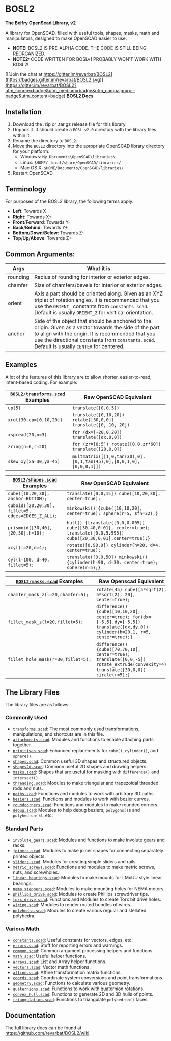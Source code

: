 # BOSL2

**The Belfry OpenScad Library, v2**

A library for OpenSCAD, filled with useful tools, shapes, masks, math and manipulators, designed to make OpenSCAD easier to use.

- **NOTE:** BOSL2 IS PRE-ALPHA CODE.  THE CODE IS STILL BEING REORGANIZED.​
- **NOTE2:** CODE WRITTEN FOR BOSLv1 PROBABLY WON'T WORK WITH BOSL2!

[![Join the chat at https://gitter.im/revarbat/BOSL2](https://badges.gitter.im/revarbat/BOSL2.svg)](https://gitter.im/revarbat/BOSL2?utm_source=badge&utm_medium=badge&utm_campaign=pr-badge&utm_content=badge) [**BOSL2 Docs**](https://github.com/revarbat/BOSL2/wiki)

## Installation

1. Download the .zip or .tar.gz release file for this library.
2. Unpack it. It should create a `BOSL-v2.0` directory with the library files within it.
3. Rename the directory to `BOSL2`.
4. Move the `BOSL2` directory into the apropriate OpenSCAD library directory for your platform:
    - Windows: `My Documents\OpenSCAD\libraries\`
    - Linux: `$HOME/.local/share/OpenSCAD/libraries/`
    - Mac OS X: `$HOME/Documents/OpenSCAD/libraries/`
5. Restart OpenSCAD.

## Terminology

For purposes of the BOSL2 library, the following terms apply:
- **Left**: Towards X-
- **Right**: Towards X+
- **Front**/**Forward**: Towards Y-
- **Back**/**Behind**: Towards Y+
- **Bottom**/**Down**/**Below**: Towards Z-
- **Top**/**Up**/**Above**: Towards Z+


## Common Arguments:

Args     | What it is
-------- | ----------------------------------------
rounding | Radius of rounding for interior or exterior edges.
chamfer  | Size of chamfers/bevels for interior or exterior edges.
orient   | Axis a part should be oriented along.  Given as an XYZ triplet of rotation angles.  It is recommended that you use the `ORIENT_` constants from `constants.scad`.  Default is usually `ORIENT_Z` for vertical orientation.
anchor   | Side of the object that should be anchored to the origin. Given as a vector towards the side of the part to align with the origin.  It is recommended that you use the directional constants from `constants.scad`.  Default is usually `CENTER` for centered.


## Examples
A lot of the features of this library are to allow shorter, easier-to-read, intent-based coding.  For example:

[`BOSL2/transforms.scad`](https://github.com/revarbat/BOSL2/wiki/transforms.scad) Examples | Raw OpenSCAD Equivalent
------------------------------- | -------------------------------
`up(5)`                         | `translate([0,0,5])`
`xrot(30,cp=[0,10,20])`         | `translate([0,10,20]) rotate([30,0,0]) translate([0,-10,-20])`
`xspread(20,n=3)`               | `for (dx=[-20,0,20]) translate([dx,0,0])`
`zring(n=6,r=20)`               | `for (zr=[0:5]) rotate([0,0,zr*60]) translate([20,0,0])`
`skew_xy(xa=30,ya=45)`          | `multmatrix([[1,0,tan(30),0],[0,1,tan(45),0],[0,0,1,0],[0,0,0,1]])`

[`BOSL2/shapes.scad`](https://github.com/revarbat/BOSL2/wiki/shapes.scad) Examples | Raw OpenSCAD Equivalent
---------------------------------- | -------------------------------
`cube([10,20,30], anchor=BOTTOM);` | `translate([0,0,15]) cube([10,20,30], center=true);`
`cuboid([20,20,30], fillet=5, edges=EDGES_Z_ALL);` | `minkowski() {cube([10,10,20], center=true); sphere(r=5, $fn=32);}`
`prismoid([30,40],[20,30],h=10);`  | `hull() {translate([0,0,0.005]) cube([30,40,0.01], center=true); translate([0,0,9.995]) cube([20,30,0.01],center=true);}`
`xcyl(l=20,d=4);`                  | `rotate([0,90,0]) cylinder(h=20, d=4, center=true);`
`cyl(l=100, d=40, fillet=5);`      | `translate([0,0,50]) minkowski() {cylinder(h=90, d=30, center=true); sphere(r=5);}`

[`BOSL2/masks.scad`](https://github.com/revarbat/BOSL2/wiki/masks.scad) Examples | Raw Openscad Equivalent
----------------------------------- | -------------------------------
`chamfer_mask_z(l=20,chamfer=5);`   | `rotate(45) cube([5*sqrt(2), 5*sqrt(2), 20], center=true);`
`fillet_mask_z(l=20,fillet=5);`     | `difference() {cube([10,10,20], center=true); for(dx=[-5,5],dy=[-5,5]) translate([dx,dy,0]) cylinder(h=20.1, r=5, center=true);}`
`fillet_hole_mask(r=30,fillet=5);`  | `difference() {cube([70,70,10], center=true); translate([0,0,-5]) rotate_extrude(convexity=4) translate([30,0,0]) circle(r=5);}`


## The Library Files
The library files are as follows:

### Commonly Used
  - [`transforms.scad`](https://github.com/revarbat/BOSL2/wiki/transforms.scad): The most commonly used transformations, manipulations, and shortcuts are in this file.
  - [`attachments.scad`](https://github.com/revarbat/BOSL2/wiki/attachments.scad): Modules and functions to enable attaching parts together.
  - [`primitives.scad`](https://github.com/revarbat/BOSL2/wiki/primitives.scad): Enhanced replacements for `cube()`, `cylinder()`, and `sphere()`.
  - [`shapes.scad`](https://github.com/revarbat/BOSL2/wiki/shapes.scad): Common useful 3D shapes and structured objects.
  - [`shapes2d.scad`](https://github.com/revarbat/BOSL2/wiki/shapes2d.scad): Common useful 2D shapes and drawing helpers.
  - [`masks.scad`](https://github.com/revarbat/BOSL2/wiki/masks.scad): Shapes that are useful for masking with `difference()` and `intersect()`.
  - [`threading.scad`](https://github.com/revarbat/BOSL2/wiki/threading.scad): Modules to make triangular and trapezoidal threaded rods and nuts.
  - [`paths.scad`](https://github.com/revarbat/BOSL2/wiki/paths.scad): Functions and modules to work with arbitrary 3D paths.
  - [`beziers.scad`](https://github.com/revarbat/BOSL2/wiki/beziers.scad): Functions and modules to work with bezier curves.
  - [`roundcorners.scad`](https://github.com/revarbat/BOSL2/wiki/roundcorners.scad): Functions and modules to make rounded corners.
  - [`debug.scad`](https://github.com/revarbat/BOSL2/wiki/debug.scad): Modules to help debug beziers, `polygons()`s and `polyhedron()`s, etc.

### Standard Parts
  - [`involute_gears.scad`](https://github.com/revarbat/BOSL2/wiki/involute_gears.scad): Modules and functions to make involute gears and racks.
  - [`joiners.scad`](https://github.com/revarbat/BOSL2/wiki/joiners.scad): Modules to make joiner shapes for connecting separately printed objects.
  - [`sliders.scad`](https://github.com/revarbat/BOSL2/wiki/sliders.scad): Modules for creating simple sliders and rails.
  - [`metric_screws.scad`](https://github.com/revarbat/BOSL2/wiki/metric_screws.scad): Functions and modules to make metric screws, nuts, and screwholes.
  - [`linear_bearings.scad`](https://github.com/revarbat/BOSL2/wiki/linear_bearings.scad): Modules to make mounts for LMxUU style linear bearings.
  - [`nema_steppers.scad`](https://github.com/revarbat/BOSL2/wiki/nema_steppers.scad): Modules to make mounting holes for NEMA motors.
  - [`phillips_drive.scad`](https://github.com/revarbat/BOSL2/wiki/phillips_drive.scad): Modules to create Phillips screwdriver tips.
  - [`torx_drive.scad`](https://github.com/revarbat/BOSL2/wiki/torx_drive.scad): Functions and Modules to create Torx bit drive holes.
  - [`wiring.scad`](https://github.com/revarbat/BOSL2/wiki/wiring.scad): Modules to render routed bundles of wires.
  - [`polyhedra.scad`](https://github.com/revarbat/BOSL2/wiki/polyhedra.scad): Modules to create various regular and stellated polyhedra.

### Various Math
  - [`constants.scad`](https://github.com/revarbat/BOSL2/wiki/constants.scad): Useful constants for vectors, edges, etc.
  - [`errors.scad`](https://github.com/revarbat/BOSL2/wiki/errors.scad): Stuff for reporting errors and warnings.
  - [`common.scad`](https://github.com/revarbat/BOSL2/wiki/common.scad): Common argument processing helpers and functions.
  - [`math.scad`](https://github.com/revarbat/BOSL2/wiki/math.scad): Useful helper functions.
  - [`arrays.scad`](https://github.com/revarbat/BOSL2/wiki/arrays.scad): List and Array helper functions.
  - [`vectors.scad`](https://github.com/revarbat/BOSL2/wiki/vectors.scad): Vector math functions.
  - [`affine.scad`](https://github.com/revarbat/BOSL2/wiki/affine.scad): Affine transformation matrix functions.
  - [`coords.scad`](https://github.com/revarbat/BOSL2/wiki/coords.scad): Coordinate system conversions and point transformations.
  - [`geometry.scad`](https://github.com/revarbat/BOSL2/wiki/geometry.scad): Functions to calculate various geometry.
  - [`quaternions.scad`](https://github.com/revarbat/BOSL2/wiki/quaternions.scad): Functions to work with quaternion rotations.
  - [`convex_hull.scad`](https://github.com/revarbat/BOSL2/wiki/convex_hull.scad): Functions to generate 2D and 3D hulls of points.
  - [`triangulation.scad`](https://github.com/revarbat/BOSL2/wiki/triangulation.scad): Functions to triangulate `polyhedron()` faces.

## Documentation
The full library docs can be found at https://github.com/revarbat/BOSL2/wiki

